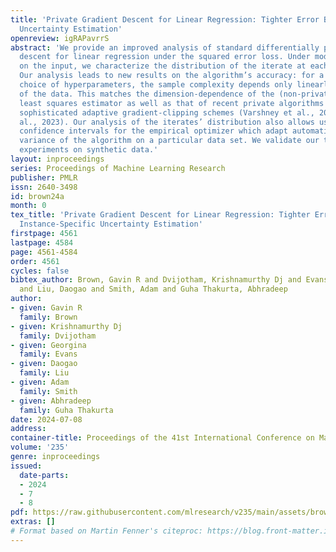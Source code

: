 ```yaml
---
title: 'Private Gradient Descent for Linear Regression: Tighter Error Bounds and Instance-Specific
  Uncertainty Estimation'
openreview: igRAPavrrS
abstract: 'We provide an improved analysis of standard differentially private gradient
  descent for linear regression under the squared error loss. Under modest assumptions
  on the input, we characterize the distribution of the iterate at each time step.
  Our analysis leads to new results on the algorithm’s accuracy: for a proper fixed
  choice of hyperparameters, the sample complexity depends only linearly on the dimension
  of the data. This matches the dimension-dependence of the (non-private) ordinary
  least squares estimator as well as that of recent private algorithms that rely on
  sophisticated adaptive gradient-clipping schemes (Varshney et al., 2022; Liu et
  al., 2023). Our analysis of the iterates’ distribution also allows us to construct
  confidence intervals for the empirical optimizer which adapt automatically to the
  variance of the algorithm on a particular data set. We validate our theorems through
  experiments on synthetic data.'
layout: inproceedings
series: Proceedings of Machine Learning Research
publisher: PMLR
issn: 2640-3498
id: brown24a
month: 0
tex_title: 'Private Gradient Descent for Linear Regression: Tighter Error Bounds and
  Instance-Specific Uncertainty Estimation'
firstpage: 4561
lastpage: 4584
page: 4561-4584
order: 4561
cycles: false
bibtex_author: Brown, Gavin R and Dvijotham, Krishnamurthy Dj and Evans, Georgina
  and Liu, Daogao and Smith, Adam and Guha Thakurta, Abhradeep
author:
- given: Gavin R
  family: Brown
- given: Krishnamurthy Dj
  family: Dvijotham
- given: Georgina
  family: Evans
- given: Daogao
  family: Liu
- given: Adam
  family: Smith
- given: Abhradeep
  family: Guha Thakurta
date: 2024-07-08
address:
container-title: Proceedings of the 41st International Conference on Machine Learning
volume: '235'
genre: inproceedings
issued:
  date-parts:
  - 2024
  - 7
  - 8
pdf: https://raw.githubusercontent.com/mlresearch/v235/main/assets/brown24a/brown24a.pdf
extras: []
# Format based on Martin Fenner's citeproc: https://blog.front-matter.io/posts/citeproc-yaml-for-bibliographies/
---
```

